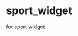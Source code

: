 # sport_widget
for sport widget

<script src="https://plnttr1003.github.io/sport_widget/js/interact.min.js"></script>
<script src="https://plnttr1003.github.io/sport_widget/js/scripts.js"></script>
